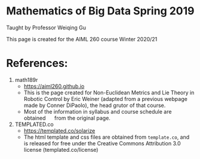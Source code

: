 # Mathematics of Big Data Spring 2019  
Taught by Professor Weiqing Gu

This page is created for the AIML 260 course Winter 2020/21


# References:
  1. math189r
      * https://aiml260.github.io
      * This is the page created for Non-Euclidean Metrics and Lie Theory in Robotic Control by Eric Weiner (adapted from a previous webpage made by Conner DiPaolo), the head grutor of that course.
      * Most of the information in syllabus and course schedule are obtained
      from the original page.
  2. TEMPLATED.co
      * https://templated.co/solarize
      * The html template and css files are obtained from `template.co`, and
      is released for free under the Creative Commons Attribution 3.0 license (templated.co/license)
